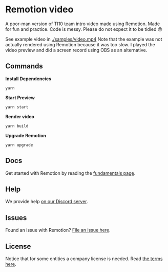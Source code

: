 # Remotion video

A poor-man version of TI10 team intro video made using Remotion. Made for fun and practice. Code is messy. Please do not expect it to be tidied 😛

See example video in [./samples/video.mp4](./samples/video.mp4)
Note that the example was not actually rendered using Remotion because it was too slow. I played the video preview and did a screen record using OBS as an alternative.

## Commands

**Install Dependencies**

```console
yarn
```

**Start Preview**

```console
yarn start
```

**Render video**

```console
yarn build
```

**Upgrade Remotion**

```console
yarn upgrade
```

## Docs

Get started with Remotion by reading the [fundamentals page](https://www.remotion.dev/docs/the-fundamentals).

## Help

We provide help [on our Discord server](https://discord.gg/6VzzNDwUwV).

## Issues

Found an issue with Remotion? [File an issue here](https://github.com/remotion-dev/remotion/issues/new).

## License

Notice that for some entities a company license is needed. Read [the terms here](https://github.com/remotion-dev/remotion/blob/main/LICENSE.md).
